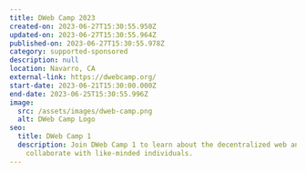 ```yaml
---
title: DWeb Camp 2023
created-on: 2023-06-27T15:30:55.950Z
updated-on: 2023-06-27T15:30:55.964Z
published-on: 2023-06-27T15:30:55.978Z
category: supported-sponsored
description: null
location: Navarro, CA
external-link: https://dwebcamp.org/
start-date: 2023-06-21T15:30:00.000Z
end-date: 2023-06-25T15:30:55.996Z
image:
  src: /assets/images/dweb-camp.png
  alt: DWeb Camp Logo
seo:
  title: DWeb Camp 1
  description: Join DWeb Camp 1 to learn about the decentralized web and
    collaborate with like-minded individuals.
---
```

